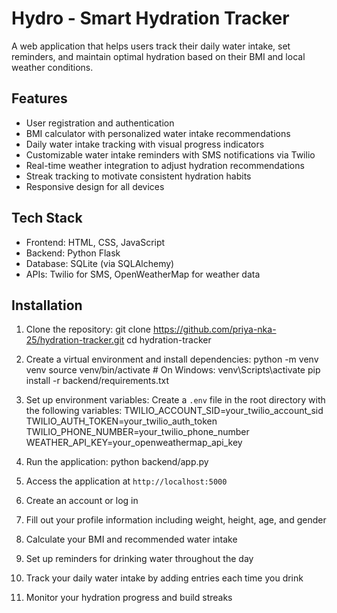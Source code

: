 # Hydro - Smart Hydration Tracker

A web application that helps users track their daily water intake, set reminders, and maintain optimal hydration based on their BMI and local weather conditions.

## Features

- User registration and authentication
- BMI calculator with personalized water intake recommendations
- Daily water intake tracking with visual progress indicators
- Customizable water intake reminders with SMS notifications via Twilio
- Real-time weather integration to adjust hydration recommendations
- Streak tracking to motivate consistent hydration habits
- Responsive design for all devices

## Tech Stack

- Frontend: HTML, CSS, JavaScript
- Backend: Python Flask
- Database: SQLite (via SQLAlchemy)
- APIs: Twilio for SMS, OpenWeatherMap for weather data

## Installation

1. Clone the repository:
   git clone https://github.com/priya-nka-25/hydration-tracker.git
   cd hydration-tracker

2. Create a virtual environment and install dependencies:
   python -m venv venv
   source venv/bin/activate  # On Windows: venv\Scripts\activate
   pip install -r backend/requirements.txt

3. Set up environment variables:
   Create a `.env` file in the root directory with the following variables:
   TWILIO_ACCOUNT_SID=your_twilio_account_sid
   TWILIO_AUTH_TOKEN=your_twilio_auth_token
   TWILIO_PHONE_NUMBER=your_twilio_phone_number
   WEATHER_API_KEY=your_openweathermap_api_key

4. Run the application:
   python backend/app.py

5. Access the application at `http://localhost:5000`

1. Create an account or log in
2. Fill out your profile information including weight, height, age, and gender
3. Calculate your BMI and recommended water intake
4. Set up reminders for drinking water throughout the day
5. Track your daily water intake by adding entries each time you drink
6. Monitor your hydration progress and build streaks
